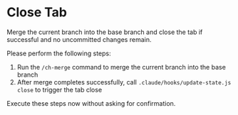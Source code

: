 # Close Tab

Merge the current branch into the base branch and close the tab if successful and no uncommitted changes remain.

Please perform the following steps:

1. Run the `/ch-merge` command to merge the current branch into the base branch
2. After merge completes successfully, call `.claude/hooks/update-state.js close` to trigger the tab close

Execute these steps now without asking for confirmation.
